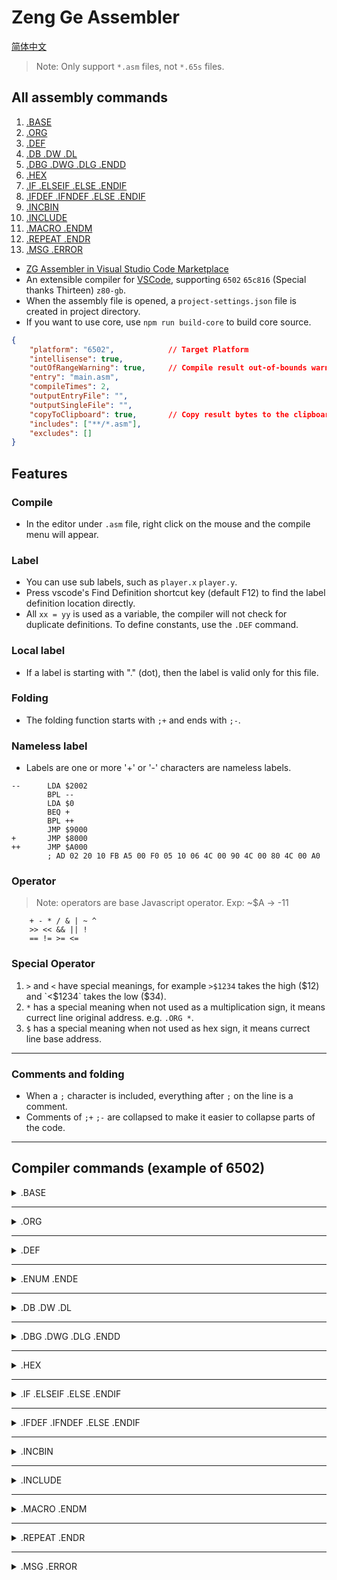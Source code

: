 # Zeng Ge Assembler

[简体中文](../README.md)

> Note: Only support `*.asm` files, not `*.65s` files.

## All assembly commands
1. [.BASE](#base)
2. [.ORG](#org)
3. [.DEF](#def)
4. [.DB .DW .DL](#db-dw-dl)
5. [.DBG .DWG .DLG .ENDD](#dbg-dwg-dlg-endd)
6. [.HEX](#hex)
7. [.IF .ELSEIF .ELSE .ENDIF](#if-elseif-else-endif)
8. [.IFDEF .IFNDEF .ELSE .ENDIF](#ifdef-ifndef-else-endif)
9. [.INCBIN](#incbin)
10. [.INCLUDE](#include)
11. [.MACRO .ENDM](#macro-endm)
12. [.REPEAT .ENDR](#repeat-endr)
13. [.MSG .ERROR](#msg-error)

* [ZG Assembler in Visual Studio Code Marketplace](https://marketplace.visualstudio.com/items?itemName=ZENG-GE.zg-assembler)
* An extensible compiler for [VSCode](https://code.visualstudio.com/), supporting `6502` `65c816` (Special thanks Thirteen) `z80-gb`.
* When the assembly file is opened, a `project-settings.json` file is created in project directory.
* If you want to use core, use `npm run build-core` to build core source.

```json
{
    "platform": "6502",            // Target Platform
    "intellisense": true,
    "outOfRangeWarning": true,     // Compile result out-of-bounds warning
    "entry": "main.asm",
    "compileTimes": 2,
    "outputEntryFile": "",
    "outputSingleFile": "",
    "copyToClipboard": true,       // Copy result bytes to the clipboard
    "includes": ["**/*.asm"],
    "excludes": []
}
```

## Features

### Compile

* In the editor under `.asm` file, right click on the mouse and the compile menu will appear.


### Label

* You can use sub labels, such as `player.x` `player.y`.
* Press vscode's Find Definition shortcut key (default F12) to find the label definition location directly.
* All `xx = yy` is used as a variable, the compiler will not check for duplicate definitions. To define constants, use the `.DEF` command.

### Local label

* If a label is starting with "." (dot), then the label is valid only for this file.


### Folding

* The folding function starts with `;+` and ends with `;-`.


### Nameless label

* Labels are one or more '+' or '-' characters are nameless labels.
```
--      LDA $2002
        BPL --
        LDA $0
        BEQ +
        BPL ++
        JMP $9000
+       JMP $8000
++      JMP $A000
        ; AD 02 20 10 FB A5 00 F0 05 10 06 4C 00 90 4C 00 80 4C 00 A0 
```

### Operator
> Note: operators are base Javascript operator. Exp: ~$A -> -11
```
	+ - * / & | ~ ^
	>> << && || !
	== != >= <=
```

### Special Operator

1. `>` and `<` have special meanings, for example `>$1234` takes the high ($12) and `<$1234` takes the low ($34).
2. `*` has a special meaning when not used as a multiplication sign, it means currect line original address. e.g. `.ORG *`.
3. `$` has a special meaning when not used as hex sign, it means currect line base address.

---

### Comments and folding

* When a `;` character is included, everything after `;` on the line is a comment.
* Comments of `;+` `;-` are collapsed to make it easier to collapse parts of the code.

---

## Compiler commands (example of 6502)

<details>
<summary>.BASE</summary>

### `.BASE`

```
    .BASE baseAddress
```

* Set the generated file address, the default is `.BASE 0`, it is not same as `.ORG`.
* For example, if `.BASE $10`, the generated file will be written from `$10`, and the previous `$F` address will be `0`.

> Note: 
> 1. Compile top-down, some variables need to be assigned for the first compile, if the first compile is unknown then compile is not successful.
> 2. If you use the `.BASE` command, after `.ORG`, otherwise it compiles incorrectly.

</details>

---

<details>
<summary>.ORG</summary>

### `.ORG`

```
    .ORG originalAddress
```

* Set the start compile address, e.g. `.ORG $8000`, then the compile will start at $8000.
* You can also use `.ORG *`, which means compilation will start from the current address. But the current address has to be known, otherwise the compiler reports an error.

> Note: If you use the `.BASE` command, after `.ORG`, otherwise it compiles with an error.

</details>

---

<details>
<summary>.DEF</summary>

### `.DEF`

```
    .DEF name, expression
```

* Define a constant, for example: `.DEF idefined, $12`

> Note: `temp = $12` can also be defined, but `temp` can be re-value.

</details>

---

<details>
<summary>.ENUM .ENDE</summary>

### `.ENUM` `.ENDE`

```
    .ENUM startAddress
    label, byteLength
    ...
    .ENDE
```

* Reassign PC and suppress assembly output. Useful for defining variables in RAM. 
* Example：

```
   .ENUM $300
   music.counter,  1    ; Same as .DEF music.counter,  $300
   music.addrHigh, 2    ; Same as .DEF music.addrHigh, $301 (music.counter + 1)
   music.addrLow,  3    ; Same as .DEF music.addrLow,  $303 (music.addrHigh + 2)
   .ENDE
```

</details>

---

<details>
<summary>.DB .DW .DL</summary>

### `.DB` `.DW` `.DL`

```
    .DB data1 [, data2, data3...]     ;1 byte
    .DW data1 [, data2, data3...]     ;2 bytes
    .DL data1 [, data2, data3...]     ;4 bytes
```

* A series of bytes data

</details>

---

<details>
<summary>.DBG .DWG .DLG .ENDD</summary>

### `.DBG` `.DWG` `.DLG` `.ENDD`

* Data group, get the data index.

For example:
```
    .DWG data

    .data1, .data2, .data3, .data1

    .ENDD

    LDA data:.data1     ;Result A5 00
    LDA data:.data3     ;Result A5 02
    LDA data:.data1:1   ;Result A5 03
```

</details>

---

<details>
<summary>.HEX</summary>

### `.HEX`

```
    .HEX hexString
```

* A hexadecimal string, can be separated by spaces.

For example:
```
    .HEX 12 34567 89     ;Result(Hex) 12 34 56 07 89
```

</details>

---

<details>
<summary>.IF .ELSEIF .ELSE .ENDIF</summary>

### `.IF` `.ELSEIF` `.ELSE` `.ENDIF`

* Process a block of code if an expression is true.

> Note: Must know the parameters value.

For example:
```
    .IF a == 5
     .....
    .ELSEIF b >= 5
     .....
    .ELSEIF c != 3
     .....
    .ELSE
     .....
    .ENDIF
```

</details>

---

<details>
<summary>.IFDEF .IFNDEF .ELSE .ENDIF</summary>

### `.IFDEF` `.IFNDEF` `.ELSE` `.ENDIF`

```
    .IFDEF label
     .....
    .ELSE
     .....
    .ENDIF
```

* Process a block of code if a label has been defined / not defined.

</details>

---

<details>
<summary>.INCBIN</summary>

### `.INCBIN`

```
    .INCBIN filePath[, fileStartPosition, readLength]
```

* You can read the binary content of the reference file. Please fill in the relative path of the file in the double quotes.

For example:
```
    .INCBIN "Folder\file.bin", 0, 100
```

</details>

---

<details>
<summary>.INCLUDE</summary>

### `.INCLUDE`

```
    .INCLUDE filePath
```

* You can quote the file, please fill in the relative path of the file in double quotes. If there are also reference files in the reference file, please fill in relative to the main compilation file path. E.g:

```
    .INCLUDE "Folder\file.asm"
```

</details>

---

<details>
<summary>.MACRO .ENDM</summary>

### `.MACRO` `.ENDM`

```
    .MACRO macroName[, arg1, arg2...]
     .....
    .ENDM
```

* Define a macro. Macro arguments are comma separated.

> Note: Arguments shoud get the value at first compilation.

> Note: All labels in macro are local labels, please do not use them outside the macro.

For example:

```
    .MACRO name, param1, param2, param3... 
    ...
    .ENDM
```

Example 1:

```
    .MACRO TXY
    TXA
    TAY
    .ENDM

    TXY
```
* The compilation result:`8A A8`

Example 2:
```
    .MACRO test, a, b
    .IF 3 == a
    LDA 3
    .ELSEIF 4 == a
    LDX 4
    .ELSEIF 5 == a && 5 == b
    LDY 5
    .ELSE
    LDA 6
    STA 6
    .ENDIF
    .ENDM

    test 3,3
    test 4,3
    test 5,4
    test 5,5
```

* The compilation result:`A5 03 A6 04 A5 06 85 06 A4 05`

</details>

---

<details>
<summary>.REPEAT .ENDR</summary>

### `.REPEAT` `.ENDR`

```
    .REPEAT repeatTimes
     .....
    .ENDR
```

* Repeat a block of code a specified number of times.

For example:
```
    .REPEAT 2
    NOP
    .REPEAT 3
    ASL
    .ENDR
    .ENDR
```
* The compilation result is same as:`NOP ASL ASL ASL NOP ASL ASL ASL`

</details>

---

<details>
<summary>.MSG .ERROR</summary>

### `.MSG` `.ERROR`

```
    .MSG message[, arg1, arg2...]
    .ERROR message[, arg1, arg2...]
```

* `MSG` - Out put a message.
* `ERROR` - Out put a message and stop

```
    .ORG $8000
    .DEF test1, 10
    .DEF test2, 11
    .MSG "test {0}, ${1}, @{0}", test1, test2

	.IF test1 == 10
    .ERROR "This is test1: {0}", test1
    .ENDIF
```

* The message is：

> test 10, $B, @0000 1010
> This is test1: 10

</details>
